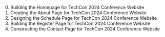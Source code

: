 0. Building the Homepage for TechCon 2024 Conference Website
1. Creating the About Page for TechCon 2024 Conference Website
2. Designing the Schedule Page for TechCon 2024 Conference Website
3. Building the Register Page for TechCon 2024 Conference Website
4. Constructing the Contact Page for TechCon 2024 Conference Website
